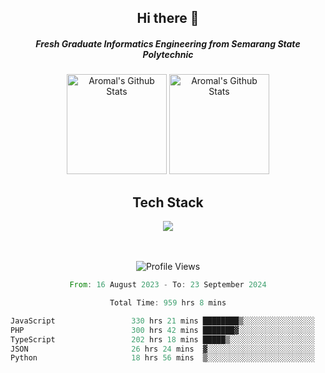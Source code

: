 <div align="center">
  <h2>Hi there 👋</h2>

  <h5>Fresh Graduate Informatics Engineering from Semarang State Polytechnic</h5>

  <img
    height="160"
    alt="Aromal's Github Stats"
    src="https://github-readme-stats.vercel.app/api?username=dafariski77&show_icons=true&theme=tokyonight&count_private=true"
  />
  <img
    alt="Aromal's Github Stats"
    height="160"
    src="https://github-readme-stats.vercel.app/api/top-langs/?username=dafariski77&layout=compact&theme=tokyonight"
  />

  <h2>Tech Stack</h2>
  <a href="https://skillicons.dev">
    <img src="https://skillicons.dev/icons?i=express,nextjs,laravel,mysql,mongodb,redis,prisma,docker,git,gcp,tailwind&perline=14" />
  </a>

  <br /><br />
  <img src="https://komarev.com/ghpvc/?username=dafariski77&abbreviated=true" alt="Profile Views">
    
  <!--START_SECTION:waka-->

```rust
From: 16 August 2023 - To: 23 September 2024

Total Time: 959 hrs 8 mins

JavaScript                 330 hrs 21 mins ████████▒░░░░░░░░░░░░░░░░   33.99 %
PHP                        300 hrs 42 mins ███████▓░░░░░░░░░░░░░░░░░   30.94 %
TypeScript                 202 hrs 18 mins █████▒░░░░░░░░░░░░░░░░░░░   20.81 %
JSON                       26 hrs 24 mins  ▓░░░░░░░░░░░░░░░░░░░░░░░░   02.72 %
Python                     18 hrs 56 mins  ▒░░░░░░░░░░░░░░░░░░░░░░░░   01.95 %
```

<!--END_SECTION:waka-->
</div>
